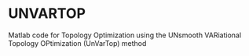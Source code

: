 # UNVARTOP
Matlab code for Topology Optimization using the UNsmooth VARiational Topology OPtimization (UnVarTop) method
